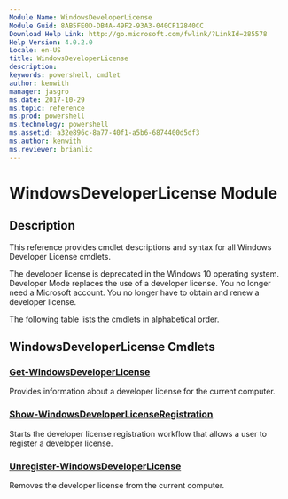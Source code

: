 ```yaml
---
Module Name: WindowsDeveloperLicense
Module Guid: 8AB5FE0D-DB4A-49F2-93A3-040CF12840CC
Download Help Link: http://go.microsoft.com/fwlink/?LinkId=285578
Help Version: 4.0.2.0
Locale: en-US
title: WindowsDeveloperLicense
description: 
keywords: powershell, cmdlet
author: kenwith
manager: jasgro
ms.date: 2017-10-29
ms.topic: reference
ms.prod: powershell
ms.technology: powershell
ms.assetid: a32e896c-8a77-40f1-a5b6-6874400d5df3
ms.author: kenwith
ms.reviewer: brianlic
---
```


# WindowsDeveloperLicense Module
## Description
This reference provides cmdlet descriptions and syntax for all Windows Developer License cmdlets. 

The developer license is deprecated in the Windows 10 operating system. Developer Mode replaces the use of a developer license. You no longer need a Microsoft account. You no longer have to obtain and renew a developer license.

The following table lists the cmdlets in alphabetical order.

## WindowsDeveloperLicense Cmdlets
### [Get-WindowsDeveloperLicense](./Get-WindowsDeveloperLicense.md)
Provides information about a developer license for the current computer.

### [Show-WindowsDeveloperLicenseRegistration](./Show-WindowsDeveloperLicenseRegistration.md)
Starts the developer license registration workflow that allows a user to register a developer license.

### [Unregister-WindowsDeveloperLicense](./Unregister-WindowsDeveloperLicense.md)
Removes the developer license from the current computer.
